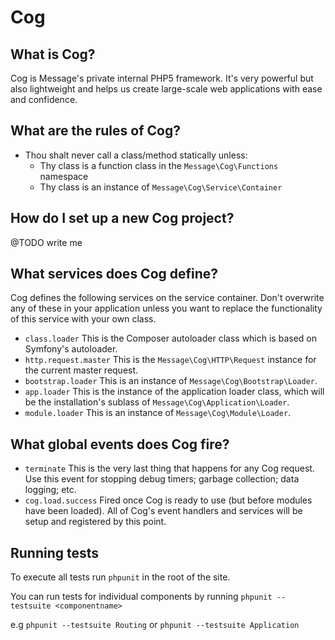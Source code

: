 # Cog

## What is Cog?

Cog is Message's private internal PHP5 framework. It's very powerful but also lightweight and helps us create large-scale web applications with ease and confidence.

## What are the rules of Cog?

* Thou shalt never call a class/method statically unless:
	* Thy class is a function class in the `Message\Cog\Functions` namespace
	* Thy class is an instance of `Message\Cog\Service\Container`

## How do I set up a new Cog project?

@TODO write me

## What services does Cog define?

Cog defines the following services on the service container. Don't overwrite any of these in your application unless you want to replace the functionality of this service with your own class.

* `class.loader` This is the Composer autoloader class which is based on Symfony's autoloader.
* `http.request.master` This is the `Message\Cog\HTTP\Request` instance for the current master request.
* `bootstrap.loader` This is an instance of `Message\Cog\Bootstrap\Loader`.
* `app.loader` This is the instance of the application loader class, which will be the installation's sublass of `Message\Cog\Application\Loader`.
* `module.loader` This is an instance of `Message\Cog\Module\Loader`.

## What global events does Cog fire?

* `terminate` This is the very last thing that happens for any Cog request. Use this event for stopping debug timers; garbage collection; data logging; etc.
* `cog.load.success` Fired once Cog is ready to use (but before modules have been loaded). All of Cog's event handlers and services will be setup and registered by this point.

## Running tests

To execute all tests run `phpunit` in the root of the site.

You can run tests for individual components by running `phpunit --testsuite <componentname>`

e.g `phpunit --testsuite Routing` or `phpunit --testsuite Application` 